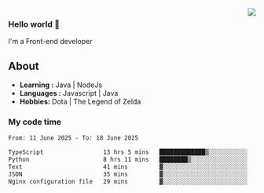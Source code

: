 <img align='right' src="https://github-readme-stats.vercel.app/api?username=jumodada&show_icons=true&theme=vue">

### Hello world 👋

I'm a Front-end developer 
    
## About
-  **Learning :** Java | NodeJs
-  **Languages :** Javascript | Java
-  **Hobbies:** Dota | The Legend of Zelda

### My code time

<!--START_SECTION:waka-->

```txt
From: 11 June 2025 - To: 18 June 2025

TypeScript                 13 hrs 5 mins   █████████████▒░░░░░░░░░░░   53.76 %
Python                     8 hrs 11 mins   ████████▒░░░░░░░░░░░░░░░░   33.63 %
Text                       41 mins         ▓░░░░░░░░░░░░░░░░░░░░░░░░   02.84 %
JSON                       35 mins         ▓░░░░░░░░░░░░░░░░░░░░░░░░   02.42 %
Nginx configuration file   29 mins         ▓░░░░░░░░░░░░░░░░░░░░░░░░   02.00 %
```

<!--END_SECTION:waka-->
